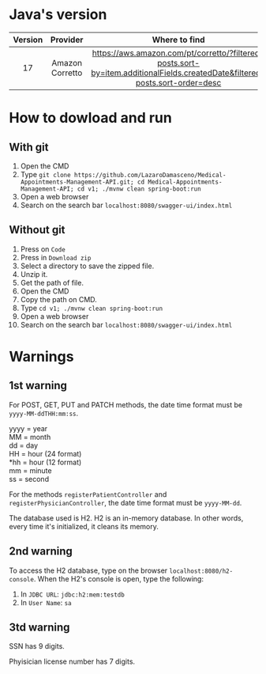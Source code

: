 # Java's version

|Version|Provider|Where to find|
|:-:|:-:|:-:|
|17|Amazon Corretto|https://aws.amazon.com/pt/corretto/?filtered-posts.sort-by=item.additionalFields.createdDate&filtered-posts.sort-order=desc|

# How to dowload and run

## With git

1. Open the CMD 
2. Type `git clone https://github.com/LazaroDamasceno/Medical-Appointments-Management-API.git; cd Medical-Appointments-Management-API; cd v1; ./mvnw clean spring-boot:run`
3. Open a web browser
4. Search on the search bar `localhost:8080/swagger-ui/index.html`

## Without git

1. Press on `Code`
2. Press in `Download zip`
3. Select a directory to save the zipped file.
4. Unzip it.
5. Get the path of file.
6. Open the CMD 
7. Copy the path on CMD.
8. Type `cd v1; ./mvnw clean spring-boot:run`
9. Open a web browser
10. Search on the search bar `localhost:8080/swagger-ui/index.html`

# Warnings

## 1st warning

For POST, GET, PUT and PATCH methods, the date time format must be `yyyy-MM-ddTHH:mm:ss`.

yyyy = year<br>
MM = month<br>
dd = day<br>
HH = hour (24 format)<br>
*hh = hour (12 format)<br>
mm = minute<br>
ss = second<br>

For the methods `registerPatientController` and `registerPhysicianController`, the date time format must be `yyyy-MM-dd`. 

The database used is H2. H2 is an in-memory database. In other words, every time it's initialized, it cleans its memory.

## 2nd  warning

To access the H2 database, type on the browser `localhost:8080/h2-console`. When the H2's console is open, type the following:
1. In `JDBC URL`: `jdbc:h2:mem:testdb`
2. In `User Name`: `sa`

## 3td  warning

SSN has 9 digits.

Phyisician license number has 7 digits.

